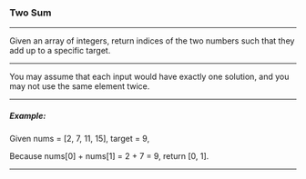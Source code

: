 ### Two Sum 

-------

Given an array of integers, return indices of the two numbers such that they add up to a specific target.

-------
You may assume that each input would have exactly one solution, and you may not use the same element twice.

-------

##### Example:

Given nums = [2, 7, 11, 15], target = 9,

Because nums[0] + nums[1] = 2 + 7 = 9,
return [0, 1].

----------
